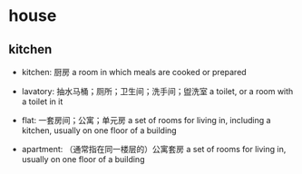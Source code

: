 # house

## kitchen

- kitchen: 厨房 a room in which meals are cooked or prepared

- lavatory: 抽水马桶；厕所；卫生间；洗手间；盥洗室 a toilet, or a room with a toilet in it

- flat: 一套房间；公寓；单元房 a set of rooms for living in, including a kitchen, usually on one floor of a building
- apartment: （通常指在同一楼层的）公寓套房 a set of rooms for living in, usually on one floor of a building



